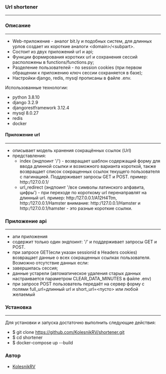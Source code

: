 ### Url shortener
-----------------
### Описание
-------------
- Web-приложение - аналог bit.ly и подобных систем, для длинных урлов создает их короткие аналоги &lt;domain>/&lt;subpart>.
- Состоит из двух приложений url и api;
- Функции формирования коротких url и сохранения сессий расположены в functions/functions.py;
- Разделение пользователей - по session cookies (при первом обращении к приложению ключ сессии сохраняется в базе);
- Настройки django, redis, mysql прописаны в файле .env.

Использованные технологии:
- python 3.8.10
- django 3.2.9
- djangorestframework 3.12.4
- mysql 8.0.27
- redis
- docker 

#### Приложение url
-------------------
- описывает модель хранения сокращённых ссылок (Url)
- представления: 
  - index (эндпоинт '/') - возвращает шаблон содержащий форму для ввода длинной ссылки и возможного варианта короткой, также возвращает список сокращенных ссылок текущего пользователя с пагинацией. Поддерживает запросы GET и POST.
пример: http:/127.0.0.1/
  - url_redirect (эндпоинт '/все символы латинского алфавита, цифры') - при переходе по короткому url перенаправлят на длинный url.
пример: http:/127.0.0.1/A12H4Ttm, http:/127.0.0.1/Hamster
внимание: http:/127.0.0.1/Hamster и http:/127.0.0.1/hamster - это разные короткие ссылки.

### Приложение api
-------------------
- апи приложения
- содержит только один эндпоинт: '/' и поддерживает запросы GET и POST.
- при запросе GET(если указан sessionid в Headers cookies) возвращает данные о всех сокращенных ссылках пользователя.
Возможно отсутствие данных если:
- завершилась сессия;
- данные устарели (автоматическое удаления старых данных настраивается параметром CLEAR_DATA_MINUTES в файле .env)
- при запросе POST пользователь передаёт на сервер форму с полями full_url=длинный url и short_url=<пусто> или любой желаемый <subpart>

### Установка
--------------
Для установки и запуска достаточно выполнить следующие действия:
  - $ git clone https://github.com/KolesnikRV/shortener.git
  - $ cd shortener
  - $ docker-compose up --build
  
### Автор
  - [KolesnikRV](https://github.com/KolesnikRV)
